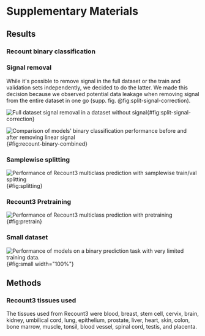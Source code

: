 # Supplementary Materials
## Results 

### Recount binary classification 

### Signal removal
While it's possible to remove signal in the full dataset or the train and validation sets independently, we decided to do the latter.
We made this decision because we observed potential data leakage when removing signal from the entire dataset in one go (supp. fig. @fig:split-signal-correction).

![                                                                                                                                                                                                          
Full dataset signal removal in a dataset without signal
](./images/no_signal_sim_signal_removed.svg "Signal removal from data with no signal to begin with"){#fig:split-signal-correction} 

![                                                                                                                                                                                                          
Comparison of models' binary classification performance before and after removing linear signal                                                                                                             
](./images/recount_binary_combined.svg "Recount binary classification before and after signal removal"){#fig:recount-binary-combined}


### Samplewise splitting
![                                                                                                                                                                                                          
Performance of Recount3 multiclass prediction with samplewise train/val splitting
](./images/recount_multiclass_sample_split.svg ){#fig:splitting}

### Recount3 Pretraining 
![                                                                                                                                                                                                          
Performance of Recount3 multiclass prediction with pretraining
](./images/recount_pretraining.svg "Pretraining"){#fig:pretrain} 

### Small dataset

![                                                                                                                                                                                                          
Performance of models on a binary prediction task with very limited training data.
](./images/gtex_small_binary_combined.svg "Small datasets"){#fig:small width="100%"} 

## Methods
### Recount3 tissues used
The tissues used from Recount3 were blood, breast, stem cell, cervix, brain, kidney, umbilical cord, lung, epithelium, prostate, liver, heart, skin, colon, bone marrow, muscle, tonsil, blood vessel, spinal cord, testis, and placenta.


